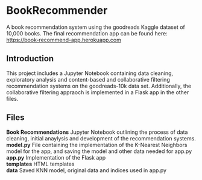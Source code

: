 # BookRecommender
A book recommendation system using the goodreads Kaggle dataset of 10,000 books. The final recommendation app can be found here: https://book-recommend-app.herokuapp.com

## Introduction
This project includes a Jupyter Notebook containing data cleaning, exploratory analysis and content-based and collaborative filtering recommendation systems on the goodreads-10k data set. Additionally, the collaborative filtering appraoch is implemented in a Flask app in the other files.

## Files
**Book Recommendations** Jupyter Notebook outlining the process of data cleaning, initial anaylysis and development of the recommendation systems.<br />
**model.py** File containing the implementation of the K-Nearest Neighbors model for the app, and saving the model and other data needed for app.py <br />
**app.py** Implementation of the Flask app <br />
**templates** HTML templates <br />
**data** Saved KNN model, original data and indices used in app.py <br />



